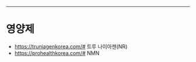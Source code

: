 ------------------------------------------



	



# 영양제
- https://truniagenkorea.com/# 트루 나이아젠(NR)
- https://prohealthkorea.com/# NMN


